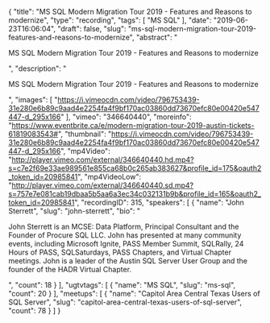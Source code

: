 {
  "title": "MS SQL Modern Migration Tour 2019 - Features and Reasons to modernize",
  "type": "recording",
  "tags": [
    "MS SQL"
  ],
  "date": "2019-06-23T16:06:04",
  "draft": false,
  "slug": "ms-sql-modern-migration-tour-2019-features-and-reasons-to-modernize",
  "abstract": "<p>MS SQL Modern Migration Tour 2019 - Features and Reasons to modernize</p>",
  "description": "<p>MS SQL Modern Migration Tour 2019 - Features and Reasons to modernize</p>",
  "images": [
    "https://i.vimeocdn.com/video/796753439-31e280e6b89c9aad4e2254fa4f9bf170ac03860dd73670efc80e00420e547447-d_295x166"
  ],
  "vimeo": "346640440",
  "moreinfo": "https://www.eventbrite.ca/e/modern-migration-tour-2019-austin-tickets-61819083543#",
  "thumbnail": "https://i.vimeocdn.com/video/796753439-31e280e6b89c9aad4e2254fa4f9bf170ac03860dd73670efc80e00420e547447-d_295x166",
  "mp4Video": "http://player.vimeo.com/external/346640440.hd.mp4?s=c7e2f69e33ae989561e855ca68b0c265ab383627&profile_id=175&oauth2_token_id=20985841",
  "mp4VideoLow": "http://player.vimeo.com/external/346640440.sd.mp4?s=757e7e081cab19dbaa5b5aa6a3ec34c032131b9b&profile_id=165&oauth2_token_id=20985841",
  "recordingID": 315,
  "speakers": [
    {
      "name": "John Sterrett",
      "slug": "john-sterrett",
      "bio": "<p>John Sterrett is an MCSE: Data Platform, Principal Consultant and the Founder of Procure SQL LLC.  John has presented at many community events, including Microsoft Ignite, PASS Member Summit, SQLRally, 24 Hours of PASS, SQLSaturdays, PASS Chapters, and Virtual Chapter meetings. John is a leader of the Austin SQL Server User Group and the founder of the HADR Virtual Chapter.</p>",
      "count": 18
    }
  ],
  "ugtvtags": [
    {
      "name": "MS SQL",
      "slug": "ms-sql",
      "count": 20
    }
  ],
  "meetups": [
    {
      "name": "Capitol Area Central Texas Users of SQL Server",
      "slug": "capitol-area-central-texas-users-of-sql-server",
      "count": 78
    }
  ]
}